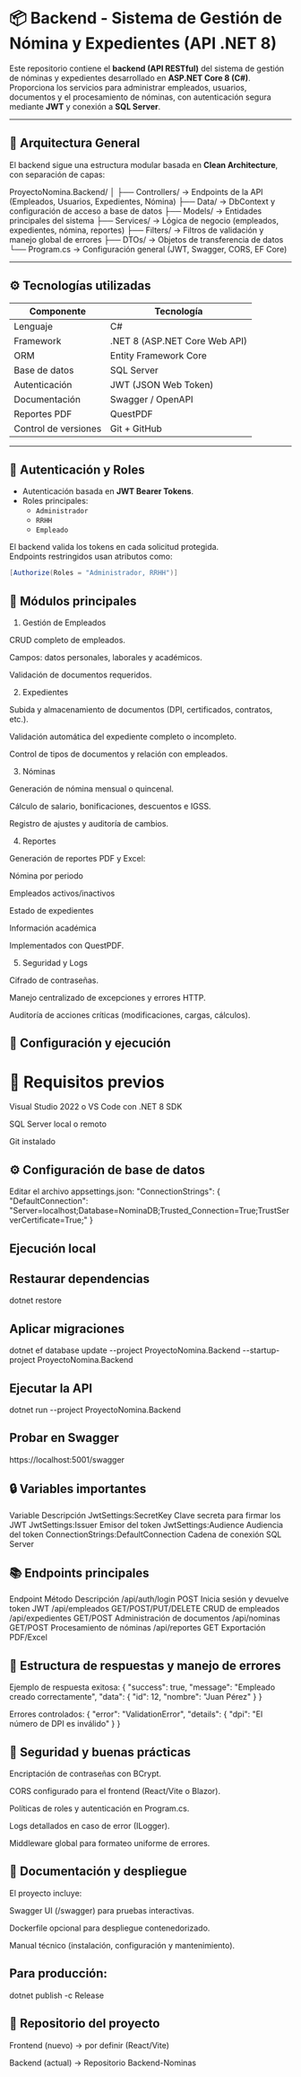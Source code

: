 # 📦 Backend - Sistema de Gestión de Nómina y Expedientes (API .NET 8)

Este repositorio contiene el **backend (API RESTful)** del sistema de gestión de nóminas y expedientes desarrollado en **ASP.NET Core 8 (C#)**.  
Proporciona los servicios para administrar empleados, usuarios, documentos y el procesamiento de nóminas, con autenticación segura mediante **JWT** y conexión a **SQL Server**.

---

## 🧱 Arquitectura General

El backend sigue una estructura modular basada en **Clean Architecture**, con separación de capas:

ProyectoNomina.Backend/
│
├── Controllers/ → Endpoints de la API (Empleados, Usuarios, Expedientes, Nómina)
├── Data/ → DbContext y configuración de acceso a base de datos
├── Models/ → Entidades principales del sistema
├── Services/ → Lógica de negocio (empleados, expedientes, nómina, reportes)
├── Filters/ → Filtros de validación y manejo global de errores
├── DTOs/ → Objetos de transferencia de datos
└── Program.cs → Configuración general (JWT, Swagger, CORS, EF Core)


---

## ⚙️ Tecnologías utilizadas

| Componente | Tecnología |
|-------------|-------------|
| Lenguaje | C# |
| Framework | .NET 8 (ASP.NET Core Web API) |
| ORM | Entity Framework Core |
| Base de datos | SQL Server |
| Autenticación | JWT (JSON Web Token) |
| Documentación | Swagger / OpenAPI |
| Reportes PDF | QuestPDF |
| Control de versiones | Git + GitHub |

---

## 🔐 Autenticación y Roles

- Autenticación basada en **JWT Bearer Tokens**.  
- Roles principales:
  - `Administrador`
  - `RRHH`
  - `Empleado`

El backend valida los tokens en cada solicitud protegida.  
Endpoints restringidos usan atributos como:
```csharp
[Authorize(Roles = "Administrador, RRHH")]

```
## 👥 Módulos principales
1. Gestión de Empleados

CRUD completo de empleados.

Campos: datos personales, laborales y académicos.

Validación de documentos requeridos.

2. Expedientes

Subida y almacenamiento de documentos (DPI, certificados, contratos, etc.).

Validación automática del expediente completo o incompleto.

Control de tipos de documentos y relación con empleados.

3. Nóminas

Generación de nómina mensual o quincenal.

Cálculo de salario, bonificaciones, descuentos e IGSS.

Registro de ajustes y auditoría de cambios.

4. Reportes

Generación de reportes PDF y Excel:

Nómina por periodo

Empleados activos/inactivos

Estado de expedientes

Información académica

Implementados con QuestPDF.

5. Seguridad y Logs

Cifrado de contraseñas.

Manejo centralizado de excepciones y errores HTTP.

Auditoría de acciones críticas (modificaciones, cargas, cálculos).

## 🧪 Configuración y ejecución
# 🔧 Requisitos previos

Visual Studio 2022 o VS Code con .NET 8 SDK

SQL Server local o remoto

Git instalado

## ⚙️ Configuración de base de datos

Editar el archivo appsettings.json:
"ConnectionStrings": {
  "DefaultConnection": "Server=localhost;Database=NominaDB;Trusted_Connection=True;TrustServerCertificate=True;"
}

## Ejecución local

## Restaurar dependencias
dotnet restore

## Aplicar migraciones
dotnet ef database update --project ProyectoNomina.Backend --startup-project ProyectoNomina.Backend

## Ejecutar la API
dotnet run --project ProyectoNomina.Backend


## Probar en Swagger
https://localhost:5001/swagger

## 🔒 Variables importantes
Variable	Descripción
JwtSettings:SecretKey	Clave secreta para firmar los JWT
JwtSettings:Issuer	Emisor del token
JwtSettings:Audience	Audiencia del token
ConnectionStrings:DefaultConnection	Cadena de conexión SQL Server

## 📚 Endpoints principales
Endpoint	Método	Descripción
/api/auth/login	POST	Inicia sesión y devuelve token JWT
/api/empleados	GET/POST/PUT/DELETE	CRUD de empleados
/api/expedientes	GET/POST	Administración de documentos
/api/nominas	GET/POST	Procesamiento de nóminas
/api/reportes	GET	Exportación PDF/Excel

## 🧩 Estructura de respuestas y manejo de errores

Ejemplo de respuesta exitosa:
{
  "success": true,
  "message": "Empleado creado correctamente",
  "data": { "id": 12, "nombre": "Juan Pérez" }
}

Errores controlados:
{
  "error": "ValidationError",
  "details": {
    "dpi": "El número de DPI es inválido"
  }
}

## 🧰 Seguridad y buenas prácticas

Encriptación de contraseñas con BCrypt.

CORS configurado para el frontend (React/Vite o Blazor).

Políticas de roles y autenticación en Program.cs.

Logs detallados en caso de error (ILogger).

Middleware global para formateo uniforme de errores.

## 🧾 Documentación y despliegue

El proyecto incluye:

Swagger UI (/swagger) para pruebas interactivas.

Dockerfile opcional para despliegue contenedorizado.

Manual técnico (instalación, configuración y mantenimiento).

## Para producción:
dotnet publish -c Release

## 📎 Repositorio del proyecto

Frontend (nuevo) → por definir (React/Vite)

Backend (actual) → Repositorio Backend-Nominas

